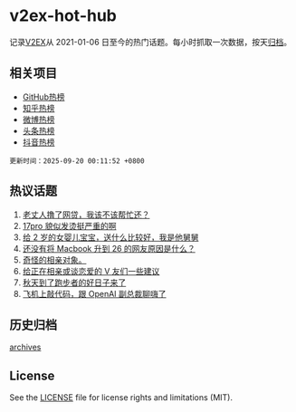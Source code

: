 # v2ex-hot-hub

 记录[V2EX](https://www.v2ex.com/)从 2021-01-06 日至今的热门话题。每小时抓取一次数据，按天[归档](archives)。
 
 ## 相关项目

- [GitHub热榜](https://github.com/lonnyzhang423/github-hot-hub)
- [知乎热榜](https://github.com/lonnyzhang423/zhihu-hot-hub)
- [微博热榜](https://github.com/lonnyzhang423/weibo-hot-hub)
- [头条热榜](https://github.com/lonnyzhang423/toutiao-hot-hub)
- [抖音热榜](https://github.com/lonnyzhang423/douyin-hot-hub)


 `更新时间：2025-09-20 00:11:52 +0800`

## 热议话题

1. [老丈人撸了网贷，我该不该帮忙还？](https://www.v2ex.com/t/1160533)
1. [17pro 貌似发烫挺严重的啊](https://www.v2ex.com/t/1160427)
1. [给 2 岁的女婴儿宝宝，送什么比较好，我是他舅舅](https://www.v2ex.com/t/1160390)
1. [还没有将 Macbook 升到 26 的网友原因是什么？](https://www.v2ex.com/t/1160401)
1. [奇怪的相亲对象。](https://www.v2ex.com/t/1160394)
1. [给正在相亲或谈恋爱的 V 友们一些建议](https://www.v2ex.com/t/1160375)
1. [秋天到了跑步者的好日子来了](https://www.v2ex.com/t/1160367)
1. [飞机上敲代码，跟 OpenAI 副总裁聊嗨了](https://www.v2ex.com/t/1160548)

## 历史归档

[archives](archives)

## License

See the [LICENSE](LICENSE) file for license rights and limitations (MIT).
